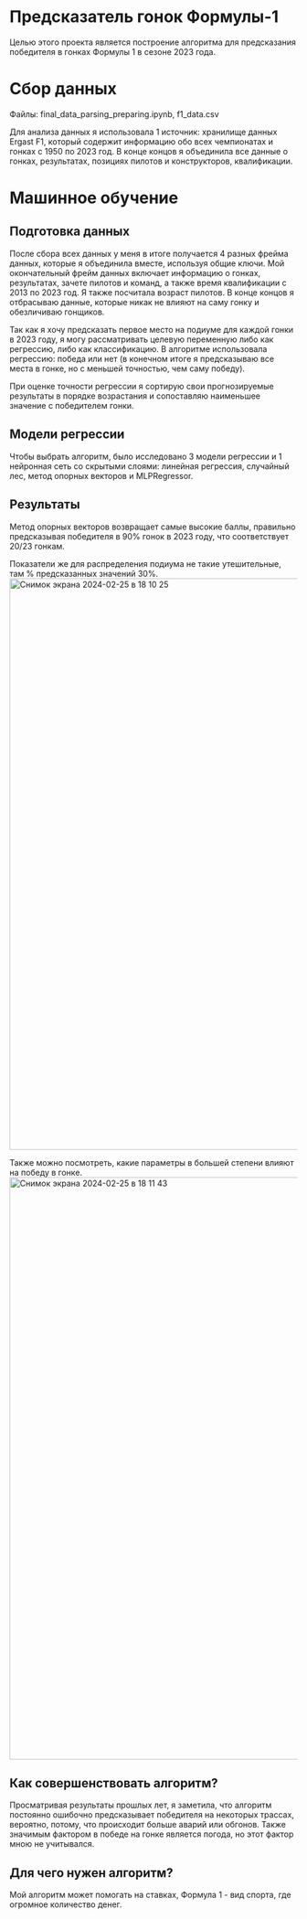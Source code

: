 # Предсказатель гонок Формулы-1
Целью этого проекта является построение алгоритма для предсказания победителя в гонках Формулы 1 в сезоне 2023 года.
# Сбор данных
Файлы: final_data_parsing_preparing.ipynb, f1_data.csv

Для анализа данных я использовала 1 источник: хранилище данных Ergast F1, который содержит информацию обо всех чемпионатах и гонках с 1950 по 2023 год. В конце концов я объединила все данные о гонках, результатах, позициях пилотов и конструкторов, квалификации.
# Машинное обучение
## Подготовка данных
После сбора всех данных у меня в итоге получается 4 разных фрейма данных, которые я объединила вместе, используя общие ключи. Мой окончательный фрейм данных включает информацию о гонках, результатах, зачете пилотов и команд, а также время квалификации с 2013 по 2023 год. Я также посчитала возраст пилотов. В конце концов я отбрасываю данные, которые никак не влияют на саму гонку и обезличиваю гонщиков.

Так как я хочу предсказать первое место на подиуме для каждой гонки в 2023 году, я могу рассматривать целевую переменную либо как регрессию, либо как классификацию. В алгоритме использовала регрессию: победа или нет (в конечном итоге я предсказываю все места в гонке, но с меньшей точностью, чем саму победу). 

При оценке точности регрессии я сортирую свои прогнозируемые результаты в порядке возрастания и сопоставляю наименьшее значение с победителем гонки. 
## Модели регрессии
Чтобы выбрать алгоритм, было исследовано 3 модели регрессии и 1 нейронная сеть со скрытыми слоями: линейная регрессия, случайный лес, метод опорных векторов и MLPRegressor.
## Результаты
Метод опорных векторов возвращает самые высокие баллы, правильно предсказывая победителя в 90% гонок в 2023 году, что соответствует 20/23 гонкам.

Показатели же для распределения подиума не такие утешительные, там % предсказанных значений 30%.
<img width="1000" alt="Снимок экрана 2024-02-25 в 18 10 25" src="https://github.com/rrnasyrova/f1_prediction/assets/147197076/6bf3df43-deb9-4d87-947c-62fb7390fc65">

Также можно посмотреть, какие параметры в большей степени влияют на победу в гонке.
<img width="1019" alt="Снимок экрана 2024-02-25 в 18 11 43" src="https://github.com/rrnasyrova/f1_prediction/assets/147197076/2213b796-b88a-4d5c-9f93-a713e95df373">
## Как совершенствовать алгоритм?
Просматривая результаты прошлых лет, я заметила, что алгоритм постоянно ошибочно предсказывает победителя на некоторых трассах, вероятно, потому, что происходит больше аварий или обгонов. Также значимым фактором в победе на гонке является погода, но этот фактор мною не учитывался.
## Для чего нужен алгоритм?
Мой алгоритм может помогать на ставках, Формула 1 - вид спорта, где огромное количество денег.
